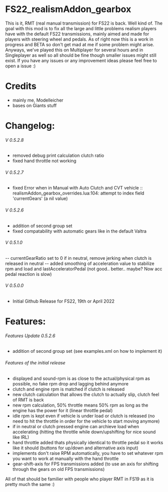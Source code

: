 # FS22_realismAddon_gearbox
This is it, RMT (real manual transmission) for FS22 is back. Well kind of.
The goal with this mod is to fix all the large and little problems realism players have with the default FS22 transmissions, mainly aimed and made for players with steering wheel and pedals. 
As of right now this is a work in progress and BETA so don't get mad at me if some problem might arise. Anyways, we've played this on Multiplayer for several hours and in Singleplayer as well so all should be fine though smaller issues might still exist.
If you have any issues or any improvement ideas please feel free to open a issue :)



# Credits
- mainly me, Modelleicher
- bases on Giants stuff 
 
# Changelog:

###### V 0.5.2.8
- removed debug print calculation clutch ratio 
- fixed hand throttle not working 

###### V 0.5.2.7
- fixed Error when in Manual with Auto Clutch and CVT vehicle :: realismAddon_gearbox_overrides.lua:104: attempt to index field 'currentGears' (a nil value) 

###### V 0.5.2.6
- addition of second group set 
- fixed compatability with automatic gears like in the default Valtra 

###### V 0.5.1.0
-- currentGearRatio set to 0 if in neutral, remove jerking when clutch is released in neutral
-- added smoothing of acceleration value to stabilize rpm and load and lastAcceleratorPedal (not good.. better.. maybe? Now acc pedal reaction is slow)

###### V 0.5.0.0
- Initial Github Release for FS22, 19th or April 2022 



# Features:
###### Features Update 0.5.2.6
- addition of second group set (see examples.xml on how to implement it)

###### Features of the initial release
- displayed and sound-rpm is as close to the actual/physical rpm as possible, no fake rpm drop and lagging behind anymore 
- clutch and engine rpm is matched if clutch is released
- new clutch calculation that allows the clutch to actually slip, clutch feel of RMT is back 
- new rpm calculation, 50% throttle means 50% rpm as long as the engine has the power for it (linear throttle pedal)
- idle rpm is kept even if vehicle is under load or clutch is released (no need to hit the throttle in order for the vehicle to start moving anymore) 
- if in neutral or clutch pressed engine can archieve load when accelerating (hitting the throttle while down/upshifting for nice sound like IRL)
- hand throttle added thats physically identical to throttle pedal so it works like it should (buttons for up/down and alternative axis input)
- implements don't raise RPM automatically, you have to set whatever rpm you want to work at manually with the hand throttle 
- gear-shift-axis for FPS transmissions added (to use an axis for shifting through the gears on old FPS transmissions) 

All of that should be familier with people who player RMT in FS19 as it is pretty much the same :)

